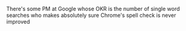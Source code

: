 There's some PM at Google whose OKR is the number of single word searches who makes absolutely sure Chrome's spell check is never improved

